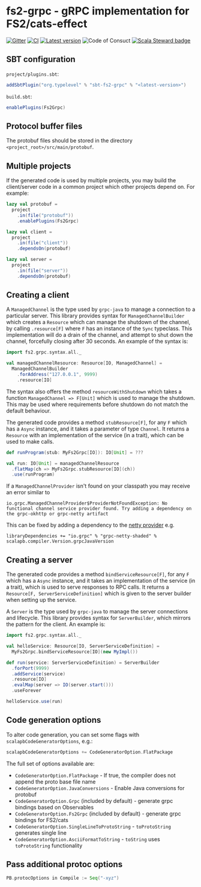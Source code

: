 # fs2-grpc - gRPC implementation for FS2/cats-effect

[![Gitter](https://badges.gitter.im/typelevel/fs2-grpc.svg)](https://gitter.im/typelevel/fs2-grpc?utm_source=badge&utm_medium=badge&utm_campaign=pr-badge) [![CI](https://github.com/typelevel/fs2-grpc/actions/workflows/ci.yml/badge.svg)](https://github.com/typelevel/fs2-grpc/actions/workflows/ci.yml) [![Latest version](https://index.scala-lang.org/typelevel/fs2-grpc/sbt-fs2-grpc/latest.svg?color=orange&v=1)](https://index.scala-lang.org/typelevel/fs2-grpc/sbt-fs2-grpc)
![Code of Consuct](https://img.shields.io/badge/Code%20of%20Conduct-Scala-blue.svg) [![Scala Steward badge](https://img.shields.io/badge/Scala_Steward-helping-blue.svg?style=flat&logo=data:image/png;base64,iVBORw0KGgoAAAANSUhEUgAAAA4AAAAQCAMAAAARSr4IAAAAVFBMVEUAAACHjojlOy5NWlrKzcYRKjGFjIbp293YycuLa3pYY2LSqql4f3pCUFTgSjNodYRmcXUsPD/NTTbjRS+2jomhgnzNc223cGvZS0HaSD0XLjbaSjElhIr+AAAAAXRSTlMAQObYZgAAAHlJREFUCNdNyosOwyAIhWHAQS1Vt7a77/3fcxxdmv0xwmckutAR1nkm4ggbyEcg/wWmlGLDAA3oL50xi6fk5ffZ3E2E3QfZDCcCN2YtbEWZt+Drc6u6rlqv7Uk0LdKqqr5rk2UCRXOk0vmQKGfc94nOJyQjouF9H/wCc9gECEYfONoAAAAASUVORK5CYII=)](https://scala-steward.org)

## SBT configuration

`project/plugins.sbt`:
```scala
addSbtPlugin("org.typelevel" % "sbt-fs2-grpc" % "<latest-version>")
```

`build.sbt`:
```scala
enablePlugins(Fs2Grpc)
```

## Protocol buffer files

The protobuf files should be stored in the directory `<project_root>/src/main/protobuf`.

## Multiple projects

If the generated code is used by multiple projects, you may build the client/server code in a common project which other projects depend on. For example:

```scala
lazy val protobuf =
  project
    .in(file("protobuf"))
    .enablePlugins(Fs2Grpc)

lazy val client =
  project
    .in(file("client"))
    .dependsOn(protobuf)

lazy val server =
  project
    .in(file("server"))
    .dependsOn(protobuf)
```

## Creating a client

A `ManagedChannel` is the type used by `grpc-java` to manage a connection to a particular server. This library provides syntax for `ManagedChannelBuilder` which creates a `Resource` which can manage the shutdown of the channel, by calling `.resource[F]` where `F` has an instance of the `Sync` typeclass. This implementation will do a drain of the channel, and attempt to shut down the channel, forcefully closing after 30 seconds. An example of the syntax is:

```scala
import fs2.grpc.syntax.all._

val managedChannelResource: Resource[IO, ManagedChannel] =
  ManagedChannelBuilder
    .forAddress("127.0.0.1", 9999)
    .resource[IO]
```

The syntax also offers the method `resourceWithShutdown` which takes a function `ManagedChannel => F[Unit]` which is used to manage the shutdown. This may be used where requirements before shutdown do not match the default behaviour.

The generated code provides a method `stubResource[F]`, for any `F` which has a `Async` instance, and it takes a parameter of type `Channel`. It returns a `Resource` with an implementation of the service (in a trait), which can be used to make calls.

```scala
def runProgram(stub: MyFs2Grpc[IO]): IO[Unit] = ???

val run: IO[Unit] = managedChannelResource
  .flatMap(ch => MyFs2Grpc.stubResource[IO](ch))
  .use(runProgram)
```

If a `ManagedChannelProvider` isn't found on your classpath you may receive an error similar to 
```
io.grpc.ManagedChannelProvider$ProviderNotFoundException: No functional channel service provider found. Try adding a dependency on the grpc-okhttp or grpc-netty artifact
```
This can be fixed by adding a dependency to the [netty provider](https://github.com/grpc/grpc-java#transport) e.g.
```
libraryDependencies += "io.grpc" % "grpc-netty-shaded" % scalapb.compiler.Version.grpcJavaVersion
```

## Creating a server

The generated code provides a method `bindServiceResource[F]`, for any `F` which has a `Async` instance, and it takes an implementation of the service (in a trait), which is used to serve responses to RPC calls. It returns a `Resource[F, ServerServiceDefinition]` which is given to the server builder when setting up the service.

A `Server` is the type used by `grpc-java` to manage the server connections and lifecycle. This library provides syntax for `ServerBuilder`, which mirrors the pattern for the client. An example is:

```scala
import fs2.grpc.syntax.all._

val helloService: Resource[IO, ServerServiceDefinition] = 
  MyFs2Grpc.bindServiceResource[IO](new MyImpl())

def run(service: ServerServiceDefinition) = ServerBuilder
  .forPort(9999)
  .addService(service)
  .resource[IO]
  .evalMap(server => IO(server.start()))
  .useForever

helloService.use(run)
```

## Code generation options

To alter code generation, you can set some flags with `scalapbCodeGeneratorOptions`, e.g.:

```scala
scalapbCodeGeneratorOptions += CodeGeneratorOption.FlatPackage
```

The full set of options available are:

 - `CodeGeneratorOption.FlatPackage` - If true, the compiler does not append the proto base file name
 - `CodeGeneratorOption.JavaConversions` - Enable Java conversions for protobuf
 - `CodeGeneratorOption.Grpc` (included by default) - generate grpc bindings based on Observables
 - `CodeGeneratorOption.Fs2Grpc` (included by default) - generate grpc bindings for FS2/cats
 - `CodeGeneratorOption.SingleLineToProtoString` - `toProtoString` generates single line
 - `CodeGeneratorOption.AsciiFormatToString` - `toString` uses `toProtoString` functionality

## Pass additional protoc options

```scala
PB.protocOptions in Compile := Seq("-xyz")
```
